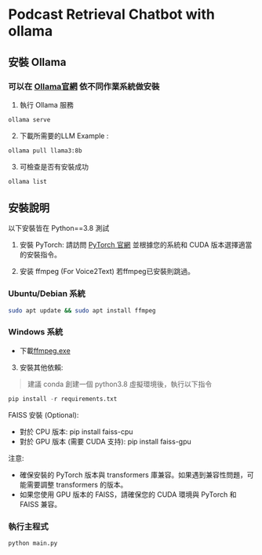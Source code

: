 # Podcast Retrieval Chatbot with ollama

## 安裝 Ollama
### 可以在 [Ollama官網](https://ollama.com/download) 依不同作業系統做安裝
1. 執行 Ollama 服務
```bash
ollama serve
```
2. 下載所需要的LLM
Example :
```bash
ollama pull llama3:8b
```
3. 可檢查是否有安裝成功
```bash
ollama list
```

## 安裝說明
以下安裝皆在 Python==3.8 測試

1. 安裝 PyTorch:
   請訪問 [PyTorch 官網](https://pytorch.org/get-started/locally/) 並根據您的系統和 CUDA 版本選擇適當的安裝指令。
   
2. 安装 ffmpeg (For Voice2Text)
   若ffmpeg已安裝則跳過。

### Ubuntu/Debian 系統
```bash
sudo apt update && sudo apt install ffmpeg
```
### Windows 系統

- 下載[ffmpeg.exe](https://huggingface.co/lj1995/VoiceConversionWebUI/blob/main/ffmpeg.exe)

3. 安裝其他依賴:
> 建議 conda 創建一個 python3.8 虛擬環境後，執行以下指令
```python
pip install -r requirements.txt
```
  FAISS 安裝 (Optional):
   - 對於 CPU 版本: pip install faiss-cpu
   - 對於 GPU 版本 (需要 CUDA 支持): pip install faiss-gpu

注意: 
- 確保安裝的 PyTorch 版本與 transformers 庫兼容。如果遇到兼容性問題，可能需要調整 transformers 的版本。
- 如果您使用 GPU 版本的 FAISS，請確保您的 CUDA 環境與 PyTorch 和 FAISS 兼容。

### 執行主程式
```python
python main.py
```







